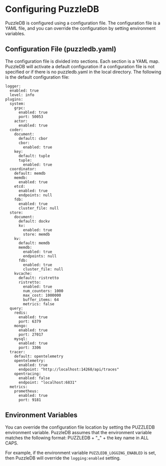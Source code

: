 # Configuring PuzzleDB

PuzzleDB is configured using a configuration file. The configuration file is a YAML file, and you can override the configuration by setting environment variables.

## Configuration File (puzzledb.yaml)

The configuration file is divided into sections. Each section is a YAML map. PuzzleDB will activate a default configuration if a configuration file is not specified or if there is no puzzledb.yaml in the local directory. The following is the default configuration file:

    logger:
      enabled: true
      level: info
    plugins:
      system:
        grpc:
          enabled: true
          port: 50053
        actor:
          enabled: true
      coder:
        document:
          default: cbor
          cbor:
            enabled: true
        key: 
          default: tuple
          tuple:
            enabled: true
      coordinator: 
        default: memdb
        memdb:
          enabled: true
        etcd:
          enabled: true
          endpoints: null
        fdb:
          enabled: true
          cluster_file: null
      store:
        document:
          default: dockv
          kv:
            enabled: true
            store: memdb
        kv:
          default: memdb
          memdb:
            enabled: true
            endpoints: null
          fdb:
            enabled: true
            cluster_file: null
        kvcache:
          default: ristretto
          ristretto:
            enabled: true
            num_counters: 1000
            max_cost: 1000000
            buffer_items: 64 
            metrics: false
      query:
        redis:
          enabled: true
          port: 6379
        mongo:
          enabled: true
          port: 27017
        mysql:
          enabled: true
          port: 3306
      tracer:
        default: opentelemetry
        opentelemetry:
          enabled: true
          endpoint: "http://localhost:14268/api/traces"
        opentracing:
          enabled: false
          endpoint: "localhost:6831"
      metrics:
        prometheus:
          enabled: true
          port: 9181

## Environment Variables

You can override the configuration file location by setting the PUZZLEDB environment variable. PuzzleDB assumes that the environment variable matches the following format: PUZZLEDB + "\_" + the key name in ALL CAPS.

For example, if the environment variable `PUZZLEDB_LOGGING_ENABLED` is set, then PuzzleDB will override the `logging:enabled` setting.
